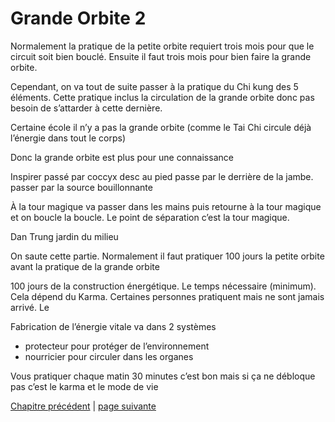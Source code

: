 # Grande Orbite 2


Normalement la pratique de la petite orbite requiert trois mois pour que le circuit soit bien bouclé. Ensuite il faut trois mois pour bien faire la grande orbite.

Cependant, on va tout de suite passer à la pratique du Chi kung des 5 éléments. Cette pratique inclus la circulation de la grande orbite donc pas besoin de s’attarder à cette dernière.

Certaine école il n’y a pas la grande orbite (comme le Tai Chi circule déjà l’énergie dans tout le corps)

Donc la grande orbite est plus pour une connaissance

Inspirer passé par coccyx desc au pied passe par le derrière de la jambe. passer par la source bouillonnante

À la tour magique va passer dans les  mains puis retourne à la tour magique et on boucle  la boucle. Le point de séparation c’est la tour magique.

Dan Trung jardin du milieu

On saute cette partie. Normalement il faut pratiquer 100 jours la petite orbite avant la pratique de la grande orbite

100 jours de la construction énergétique. Le temps nécessaire (minimum). Cela dépend du Karma.  Certaines personnes pratiquent mais ne sont jamais arrivé. Le 

Fabrication de l’énergie vitale va dans 
2 systèmes 
- protecteur pour protéger de l’environnement
- nourricier  pour circuler dans les organes 

Vous pratiquer chaque matin 30 minutes c’est bon mais si ça ne débloque pas c’est le karma et le mode de vie

[Chapitre précédent](2024-03-10-01) | [page suivante](2024-03-17-02.md)